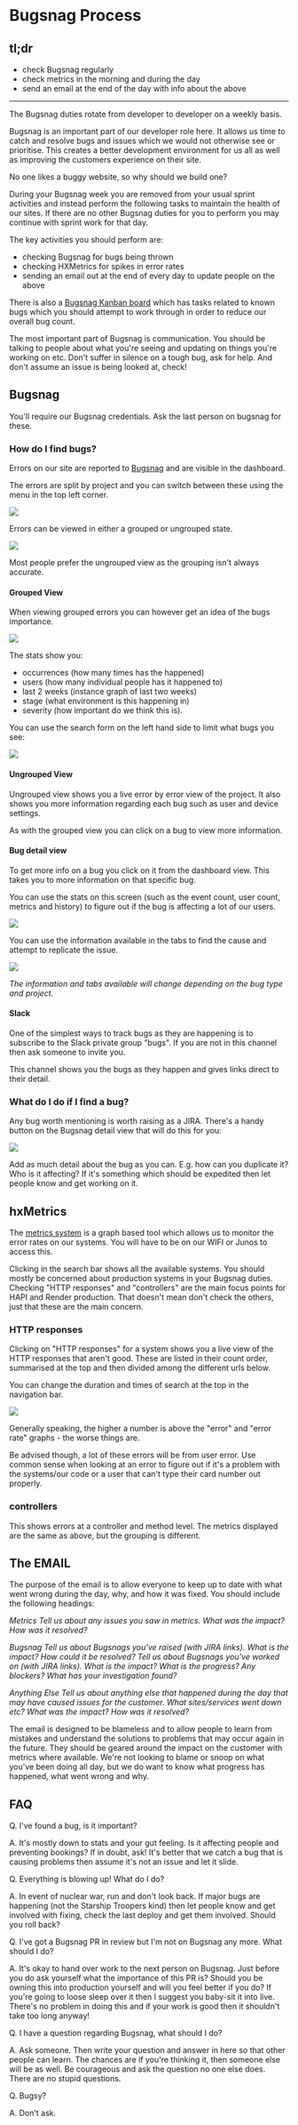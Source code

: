 # Bugsnag Process

## tl;dr
- check Bugsnag regularly
- check metrics in the morning and during the day
- send an email at the end of the day with info about the above

---------------

The Bugsnag duties rotate from developer to developer on a weekly basis.

Bugsnag is an important part of our developer role here. It allows us time to catch and resolve bugs and issues which we would not otherwise see or prioritise. This creates a better development environment for us all as well as improving the customers experience on their site. 

No one likes a buggy website, so why should we build one?

During your Bugsnag week you are removed from your usual sprint activities and instead perform the following tasks to maintain the health of our sites. If there are no other Bugsnag duties for you to perform you may continue with sprint work for that day.

The key activities you should perform are:

- checking Bugsnag for bugs being thrown
- checking HXMetrics for spikes in error rates
- sending an email out at the end of every day to update people on the above

There is also a [Bugsnag Kanban board](https://holidayextras.jira.com/secure/RapidBoard.jspa?rapidView=284) which has tasks related to known bugs which you should attempt to work through in order to reduce our overall bug count.

The most important part of Bugsnag is communication. You should be talking to people about what you're seeing and updating on things you're working on etc. Don't suffer in silence on a tough bug, ask for help. And don't assume an issue is being looked at, check!

## Bugsnag

You'll require our Bugsnag credentials. Ask the last person on bugsnag for these.

### How do I find bugs?
Errors on our site are reported to [Bugsnag](https://bugsnag.com/holiday-extras/trip-app-js/errors) and are visible in the dashboard.

The errors are split by project and you can switch between these using the menu in the top left corner.

![](https://cldup.com/BjzztadbNV-1200x1200.png)

Errors can be viewed in either a grouped or ungrouped state.

![](https://cldup.com/ev8JGkdlly-2000x2000.png)

Most people prefer the ungrouped view as the grouping isn't always accurate.

#### Grouped View
When viewing grouped errors you can however get an idea of the bugs importance.

![](https://cldup.com/a7T6ox1IKh-1200x1200.png)

The stats show you:
- occurrences (how many times has the happened)
- users (how many individual people has it happened to)
- last 2 weeks (instance graph of last two weeks)
- stage (what environment is this happening in)
- severity (how important do we think this is).

You can use the search form on the left hand side to limit what bugs you see:

![](htps://cldup.com/hmbTaL9r6A-2000x2000.png)

#### Ungrouped View
Ungrouped view shows you a live error by error view of the project. It also shows you more information regarding each bug such as user and device settings.

As with the grouped view you can click on a bug to view more information.

#### Bug detail view
To get more info on a bug you click on it from the dashboard view. This takes you to more information on that specific bug. 

You can use the stats on this screen (such as the event count, user count, metrics and history) to figure out if the bug is affecting a lot of our users.

![](https://cldup.com/Nva9Ij8LYr.png)

You can use the information available in the tabs to find the cause and attempt to replicate the issue.

![](https://cldup.com/c8FBs0rg2--1200x1200.png)

_The information and tabs available will change depending on the bug type and project._

#### Slack
One of the simplest ways to track bugs as they are happening is to subscribe to the Slack private group "bugs". If you are not in this channel then ask someone to invite you.

This channel shows you the bugs as they happen and gives links direct to their detail.

### What do I do if I find a bug?
Any bug worth mentioning is worth raising as a JIRA. There's a handy button on the Bugsnag detail view that will do this for you:

![](https://cldup.com/DgnX_GGyjT-3000x3000.png)

Add as much detail about the bug as you can. E.g. how can you duplicate it? Who is it affecting? If it's something which should be expedited then let people know and get working on it.

## hxMetrics

The [metrics system](https://metrics.holidayextras.com/) is a graph based tool which allows us to monitor the error rates on our systems. You will have to be on our WIFI or Junos to access this.

Clicking in the search bar shows all the available systems. You should mostly be concerned about production systems in your Bugsnag duties. Checking "HTTP responses" and "controllers" are the main focus points for HAPI and Render production. That doesn't mean don't check the others, just that these are the main concern.

### HTTP responses
Clicking on "HTTP responses" for a system shows you a live view of the HTTP responses that aren't good. These are listed in their count order, summarised at the top and then divided among the different urls below. 

You can change the duration and times of search at the top in the navigation bar.

![](https://cldup.com/j0Mc_DxPt5-3000x3000.png)

Generally speaking, the higher a number is above the "error" and "error rate" graphs - the worse things are.

Be advised though, a lot of these errors will be from user error. Use common sense when looking at an error to figure out if it's a problem with the systems/our code or a user that can't type their card number out properly.

### controllers
This shows errors at a controller and method level. The metrics displayed are the same as above, but the grouping is different.

## The EMAIL
The purpose of the email is to allow everyone to keep up to date with what went wrong during the day, why, and how it was fixed. You should include the following headings:

*Metrics*
_Tell us about any issues you saw in metrics. What was the impact? How was it resolved?_

*Bugsnag*
_Tell us about Bugsnags you've raised (with JIRA links). What is the impact? How could it be resolved?_
_Tell us about Bugsnags you've worked on (with JIRA links). What is the impact? What is the progress? Any blockers? What has your investigation found?_

*Anything Else*
_Tell us about anything else that happened during the day that may have caused issues for the customer. What sites/services went down etc? What was the impact? How was it resolved?_

The email is designed to be blameless and to allow people to learn from mistakes and understand the solutions to problems that may occur again in the future. They should be geared around the impact on the customer with metrics where available. We're not looking to blame or snoop on what you've been doing all day, but we do want to know what progress has happened, what went wrong and why.

## FAQ
Q. I've found a bug, is it important?

A. It's mostly down to stats and your gut feeling. Is it affecting people and preventing bookings? If in doubt, ask! It's better that we catch a bug that is causing problems then assume it's not an issue and let it slide.


Q. Everything is blowing up! What do I do?

A. In event of nuclear war, run and don't look back. If major bugs are happening (not the Starship Troopers kind) then let people know and get involved with fixing, check the last deploy and get them involved. Should you roll back?


Q. I've got a Bugsnag PR in review but I'm not on Bugsnag any more. What should I do?

A. It's okay to hand over work to the next person on Bugsnag. Just before you do ask yourself what the importance of this PR is? Should you be owning this into production yourself and will you feel better if you do? If you're going to loose sleep over it then I suggest you baby-sit it into live. There's no problem in doing this and if your work is good then it shouldn't take too long anyway!


Q. I have a question regarding Bugsnag, what should I do?

A. Ask someone. Then write your question and answer in here so that other people can learn. The chances are if you're thinking it, then someone else will be as well. Be courageous and ask the question no one else does. There are no stupid questions.


Q. Bugsy?

A. Don't ask.
